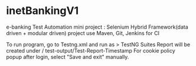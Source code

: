 # inetBankingV1
e-banking Test Automation mini project : Selenium Hybrid Framework(data driven + modular driven) project use Maven, Git, Jenkins for CI

To run program, go to Testng.xml and run as > TestNG Suites
Report will be created under / test-output/Test-Report-Timestamp
For cookie policy popup after login, select "Save and exit" manually.

